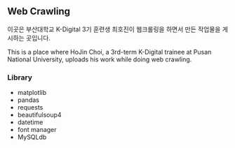 ## Web Crawling
이곳은 부산대학교 K-Digital 3기 훈련생 최호진이 웹크롤링을 하면서 만든 작업물을 게시하는 곳입니다.

This is a place where HoJin Choi, a 3rd-term K-Digital trainee at Pusan National University, uploads his work while doing web crawling.

### Library
+ matplotlib
+ pandas
+ requests
+ beautifulsoup4
+ datetime
+ font manager
+ MySQLdb
